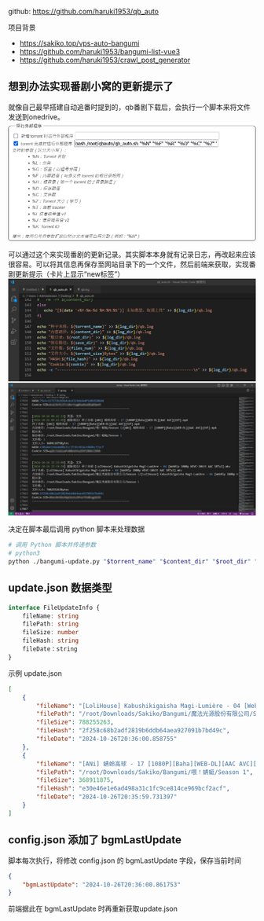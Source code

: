 github: https://github.com/haruki1953/qb_auto

项目背景
- https://sakiko.top/vps-auto-bangumi
- https://github.com/haruki1953/bangumi-list-vue3
- https://github.com/haruki1953/crawl_post_generator

## 想到办法实现番剧小窝的更新提示了
就像自己最早搭建自动追番时提到的，qb番剧下载后，会执行一个脚本来将文件发送到onedrive。
![image-20241026211413308](assets/image-20241026211413308.png)

可以通过这个来实现番剧的更新记录。其实脚本本身就有记录日志，再改起来应该很容易。可以将其信息再保存至网站目录下的一个文件，然后前端来获取，实现番剧更新提示（卡片上显示“new标签”）
![image-20241026211430426](assets/image-20241026211430426.png) 
![image-20241026211446819](assets/image-20241026211446819.png) 

决定在脚本最后调用 python 脚本来处理数据
```sh
# 调用 Python 脚本并传递参数
# python3
python ./bangumi-update.py "$torrent_name" "$content_dir" "$root_dir" "$save_dir" "$files_num" "$torrent_size" "$file_hash"
```


## update.json 数据类型
```ts
interface FileUpdateInfo {
	fileName: string
	filePath: string
	fileSize: number
	fileHash: string
	fileDate：string
}
```

示例 update.json
```json
[
    {
        "fileName": "[LoliHouse] Kabushikigaisha Magi-Lumière - 04 [WebRip 1080p HEVC-10bit AAC SRTx2].mkv",
        "filePath": "/root/Downloads/Sakiko/Bangumi/魔法光源股份有限公司/Season 1",
        "fileSize": 788255263,
        "fileHash": "2f258c68b2adf2819b6ddb64aea927091b7bd49c",
        "fileDate": "2024-10-26T20:36:00.858755"
    },
    {
        "fileName": "[ANi] 蜻蛉高球 - 17 [1080P][Baha][WEB-DL][AAC AVC][CHT].mp4",
        "filePath": "/root/Downloads/Sakiko/Bangumi/喂！蜻蜓/Season 1",
        "fileSize": 368911875,
        "fileHash": "e30e46e1e6ad498a31c1fc9ce814ce969bcf2acf",
        "fileDate": "2024-10-26T20:35:59.731397"
    }
]
```

## config.json 添加了 bgmLastUpdate
脚本每次执行，将修改 config.json 的 bgmLastUpdate 字段，保存当前时间
```json
{
    "bgmLastUpdate": "2024-10-26T20:36:00.861753"
}
```

前端据此在 bgmLastUpdate 时再重新获取update.json